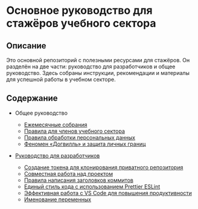# Основное руководство для стажёров учебного сектора

## Описание

Это основной репозиторий с полезными ресурсами для стажёров. Он разделён на две части: руководство для разработчиков и общее руководство. Здесь собраны инструкции, рекомендации и материалы для успешной работы в учебном секторе.

## Содержание

- Общее руководство
  - [Ежемесячные собрания](./monthly-meeting-guide.md)
  - [Правила для членов учебного сектора](./sector-rules.md)
  - [Правила обработки персональных данных](./personal-data-guide.md)
  - [Феномен «Догвилль» и защита личных границ](./dogville-boundaries-guide.md)

- [Руководство для разработчиков](./developer-guide.md)
  - [Создание токена для клонирования приватного репозитория](./developer-guide.md#создание-токена-для-клонирования-приватного-репозитория)
  - [Совместная работа над проектом](./developer-guide.md#совместная-работа-над-проектом)
  - [Правила написания заголовков коммитов](./developer-guide.md#правила-написания-заголовков-коммитов)
  - [Единый стиль кода с использованием Prettier ESLint](./developer-guide.md#единый-стиль-кода-с-использованием-prettier-eslint)
  - [Эффективная работа с VS Code для повышения продуктивности](./developer-guide.md#эффективная-работа-с-vs-code-для-повышения-продуктивности)
  - [Именование переменных](./developer-guide.md#именование-переменных)
